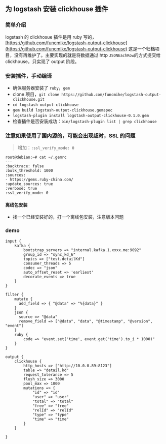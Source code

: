 ## 为 logstash 安装 clickhouse 插件

### 简单介绍
logstash 的 clickhosue 插件是用 ruby 写的，[https://github.com/funcmike/logstash-output-clickhouse](https://github.com/funcmike/logstash-output-clickhouse) 这是一个归档项目，没有再维护了。主要实现的就是将数据通过 http `JSONEachRow`的方式提交给 clickhouse，只实现了 output 阶段。


### 安装插件，手动编译
- 确保服务器安装了 `ruby`，`gem`
- clone 项目，`git clone https://github.com/funcmike/logstash-output-clickhouse.git`
- `cd logstash-output-clickhouse`
- `gem build logstash-output-clickhouse.gemspec`
- `logstash-plugin install logstash-output-clickhouse-0.1.0.gem`
- 检查插件是否安装成功：`bin/logstash-plugin list | grep clickhouse`

### 注意如果使用了国内源的，可能会出现超时，SSL 的问题
> 增加：`:ssl_verify_mode: 0`
```
root@debian:~# cat ~/.gemrc
---
:backtrace: false
:bulk_threshold: 1000
:sources:
- https://gems.ruby-china.com/
:update_sources: true
:verbose: true
:ssl_verify_mode: 0
```

#### 离线包安装
- 找一个已经安装好的，打一个离线包安装，注意版本问题

### demo

```
input {
    kafka {
        bootstrap_servers => "internal.kafka.1.xxxx.me:9092"
        group_id => "sync_kd_6"
        topics => ["test.detailKd"]
        consumer_threads => 5
        codec => "json"
        auto_offset_reset => 'earliest'
        decorate_events => true
    }
}

filter {
    mutate {
      add_field => { "@data" => "%{data}" }
    }
    json {
      source => "@data"
      remove_field => ["@data", "data", "@timestamp", "@version", "event"]
    }
    ruby {
        code => "event.set('time', event.get('time').to_i * 1000)"
    }
}

output {
    clickhouse {
        http_hosts => ["http://10.0.0.89:8123"]
        table => "detail.kd"
        request_tolerance => 5
        flush_size => 3000
        pool_max => 1000
        mutations => {
            "id" => "id"
            "user" => "user"
            "total" => "total"
            "free" => "free"
            "relId" => "relId"
            "type" => "type"
            "time" => "time"
        }
    }

}

```
